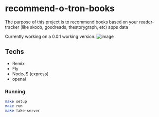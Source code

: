 # recommend-o-tron-books

The purpose of this project is to recommend books based on your reader-tracker (like skoob, goodreads, thestorygraph, etc) apps data

Currently working on a 0.0.1 working version.
![image](https://user-images.githubusercontent.com/5923706/216792258-23c1c374-1a64-4e9b-b32d-8e7a0a4f8cfb.png)


## Techs

- Remix
- Fly
- NodeJS (express)
- openai

### Running

```sh
make setup
make run
make fake-server
```
